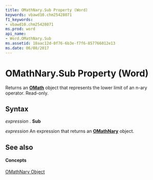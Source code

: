 ```yaml
---
title: OMathNary.Sub Property (Word)
keywords: vbawd10.chm25428071
f1_keywords:
- vbawd10.chm25428071
ms.prod: word
api_name:
- Word.OMathNary.Sub
ms.assetid: 18aac12d-0f76-6b3e-f7f6-857766012e13
ms.date: 06/08/2017
---
```



# OMathNary.Sub Property (Word)

Returns an  **[OMath](Word.OMath.md)** object that represents the lower limit of an n-ary operator. Read-only.


## Syntax

 _expression_ . **Sub**

 _expression_ An expression that returns an **[OMathNary](Word.OMathNary.md)** object.


## See also


#### Concepts


[OMathNary Object](Word.OMathNary.md)

